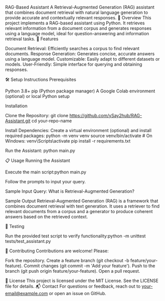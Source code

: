 RAG-Based Assistant
A Retrieval-Augmented Generation (RAG) assistant that combines document retrieval with natural language generation to provide accurate and contextually relevant responses.
📖 Overview
This project implements a RAG-based assistant using Python. It retrieves relevant information from a document corpus and generates responses using a language model, ideal for question-answering and information retrieval tasks.
🚀 Features

Document Retrieval: Efficiently searches a corpus to find relevant documents.
Response Generation: Generates concise, accurate answers using a language model.
Customizable: Easily adapt to different datasets or models.
User-Friendly: Simple interface for querying and obtaining responses.

🛠️ Setup Instructions
Prerequisites

Python 3.8+
pip (Python package manager)
A Google Colab environment (optional) or local Python setup

Installation

Clone the Repository:
git clone https://github.com/ySay2hub/RAG-Assistant.git
cd your-repo-name


Install Dependencies:
Create a virtual environment (optional) and install required packages:
python -m venv venv
source venv/bin/activate  # On Windows: venv\Scripts\activate
pip install -r requirements.txt


Run the Assistant:
python main.py


📋 Usage
Running the Assistant

Execute the main script:python main.py


Follow the prompts to input your query.

Sample Input
Query: What is Retrieval-Augmented Generation?

Sample Output
Retrieval-Augmented Generation (RAG) is a framework that combines document retrieval with text generation. It uses a retriever to find relevant documents from a corpus and a generator to produce coherent answers based on the retrieved context.


🧪 Testing

Run the provided test script to verify functionality:python -m unittest tests/test_assistant.py


🤝 Contributing
Contributions are welcome! Please:

Fork the repository.
Create a feature branch (git checkout -b feature/your-feature).
Commit changes (git commit -m 'Add your feature').
Push to the branch (git push origin feature/your-feature).
Open a pull request.

📜 License
This project is licensed under the MIT License. See the LICENSE file for details.
📬 Contact
For questions or feedback, reach out to your-email@example.com or open an issue on GitHub.
